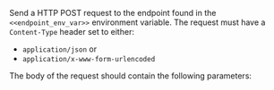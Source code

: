 Send a HTTP POST request to the endpoint found in the `<<endpoint_env_var>>` environment variable.
The request must have a `Content-Type` header set to either:

- `application/json` or
- `application/x-www-form-urlencoded`

The body of the request should contain the following parameters:
